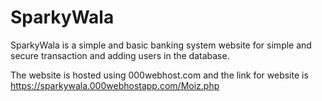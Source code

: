 # SparkyWala
SparkyWala is a simple and basic banking system website for simple and secure transaction and adding users in the database.

The website is hosted using 000webhost.com and the link for website is https://sparkywala.000webhostapp.com/Moiz.php
